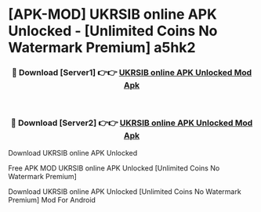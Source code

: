 # [APK-MOD] UKRSIB online APK Unlocked - [Unlimited Coins No Watermark Premium] a5hk2



<div align="center">
<h3>🔴 Download [Server1] 👉👉 <a href="https://momento.my/?title=UKRSIB_online_APK_Unlocked">UKRSIB online APK Unlocked Mod Apk</a></h3><br>

<h3>🔴 Download [Server2] 👉👉 <a href="https://momento.my/?title=UKRSIB_online_APK_Unlocked">UKRSIB online APK Unlocked Mod Apk</a></h3>
</div>



Download UKRSIB online APK Unlocked 

Free APK MOD UKRSIB online APK Unlocked [Unlimited Coins No Watermark Premium]

Download UKRSIB online APK Unlocked [Unlimited Coins No Watermark Premium] Mod For Android
